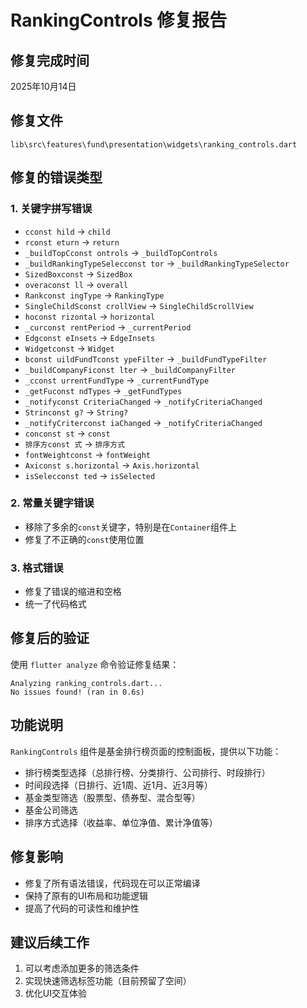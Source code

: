 # RankingControls 修复报告

## 修复完成时间
2025年10月14日

## 修复文件
`lib\src\features\fund\presentation\widgets\ranking_controls.dart`

## 修复的错误类型

### 1. 关键字拼写错误
- `cconst hild` → `child`
- `rconst eturn` → `return`
- `_buildTopCconst ontrols` → `_buildTopControls`
- `_buildRankingTypeSelecconst tor` → `_buildRankingTypeSelector`
- `SizedBoxconst` → `SizedBox`
- `overaconst ll` → `overall`
- `Rankconst ingType` → `RankingType`
- `SingleChildSconst crollView` → `SingleChildScrollView`
- `hoconst rizontal` → `horizontal`
- `_curconst rentPeriod` → `_currentPeriod`
- `Edgconst eInsets` → `EdgeInsets`
- `Widgetconst` → `Widget`
- `bconst uildFundTconst ypeFilter` → `_buildFundTypeFilter`
- `_buildCompanyFiconst lter` → `_buildCompanyFilter`
- `_cconst urrentFundType` → `_currentFundType`
- `_getFuconst ndTypes` → `_getFundTypes`
- `_notifyconst CriteriaChanged` → `_notifyCriteriaChanged`
- `Strinconst g?` → `String?`
- `_notifyCriterconst iaChanged` → `_notifyCriteriaChanged`
- `conconst st` → `const`
- `排序方const 式` → `排序方式`
- `fontWeightconst` → `fontWeight`
- `Axiconst s.horizontal` → `Axis.horizontal`
- `isSelecconst ted` → `isSelected`

### 2. 常量关键字错误
- 移除了多余的`const`关键字，特别是在`Container`组件上
- 修复了不正确的`const`使用位置

### 3. 格式错误
- 修复了错误的缩进和空格
- 统一了代码格式

## 修复后的验证
使用 `flutter analyze` 命令验证修复结果：
```
Analyzing ranking_controls.dart...
No issues found! (ran in 0.6s)
```

## 功能说明
`RankingControls` 组件是基金排行榜页面的控制面板，提供以下功能：
- 排行榜类型选择（总排行榜、分类排行、公司排行、时段排行）
- 时间段选择（日排行、近1周、近1月、近3月等）
- 基金类型筛选（股票型、债券型、混合型等）
- 基金公司筛选
- 排序方式选择（收益率、单位净值、累计净值等）

## 修复影响
- 修复了所有语法错误，代码现在可以正常编译
- 保持了原有的UI布局和功能逻辑
- 提高了代码的可读性和维护性

## 建议后续工作
1. 可以考虑添加更多的筛选条件
2. 实现快速筛选标签功能（目前预留了空间）
3. 优化UI交互体验